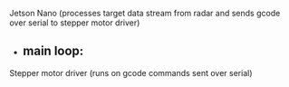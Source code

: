 

Jetson Nano (processes target data stream from radar and sends gcode over serial to stepper motor driver)
- main loop:
    -  

Stepper motor driver (runs on gcode commands sent over serial)